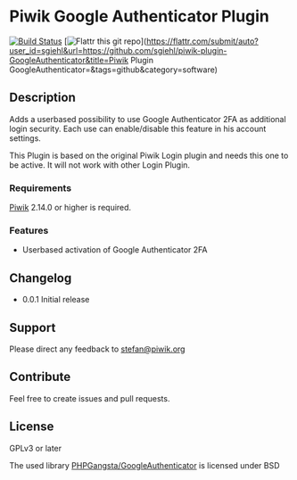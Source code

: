 # Piwik Google Authenticator Plugin

[![Build Status](https://travis-ci.org/sgiehl/piwik-plugin-GoogleAuthenticator.png?branch=master)](https://travis-ci.org/sgiehl/piwik-plugin-GoogleAuthenticator)
[![Flattr this git repo](http://api.flattr.com/button/flattr-badge-large.png)](https://flattr.com/submit/auto?user_id=sgiehl&url=https://github.com/sgiehl/piwik-plugin-GoogleAuthenticator&title=Piwik Plugin GoogleAuthenticator=&tags=github&category=software) 


## Description

Adds a userbased possibility to use Google Authenticator 2FA as additional login security.
Each use can enable/disable this feature in his account settings.

This Plugin is based on the original Piwik Login plugin and needs this one to be active. It will not work with other Login Plugin.

### Requirements

[Piwik](https://github.com/piwik/piwik) 2.14.0 or higher is required.

### Features

- Userbased activation of Google Authenticator 2FA

## Changelog

- 0.0.1 Initial release

## Support

Please direct any feedback to [stefan@piwik.org](mailto:stefan@piwik.org)

## Contribute

Feel free to create issues and pull requests.

## License

GPLv3 or later

The used library [PHPGangsta/GoogleAuthenticator](https://github.com/PHPGangsta/GoogleAuthenticator) is licensed under BSD

